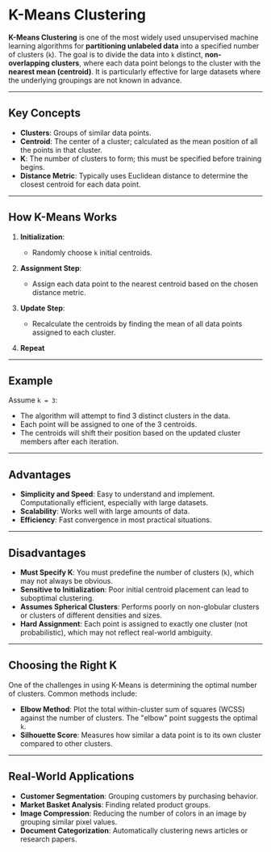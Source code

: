 # K-Means Clustering

**K-Means Clustering** is one of the most widely used unsupervised machine learning algorithms for **partitioning unlabeled data** into a specified number of clusters (`k`). The goal is to divide the data into `k` distinct, **non-overlapping clusters**, where each data point belongs to the cluster with the **nearest mean (centroid)**. It is particularly effective for large datasets where the underlying groupings are not known in advance.

---

## Key Concepts

- **Clusters**: Groups of similar data points.
- **Centroid**: The center of a cluster; calculated as the mean position of all the points in that cluster.
- **K**: The number of clusters to form; this must be specified before training begins.
- **Distance Metric**: Typically uses Euclidean distance to determine the closest centroid for each data point.

---

## How K-Means Works

1. **Initialization**:
   - Randomly choose `k` initial centroids.

2. **Assignment Step**:
   - Assign each data point to the nearest centroid based on the chosen distance metric.

3. **Update Step**:
   - Recalculate the centroids by finding the mean of all data points assigned to each cluster.

4. **Repeat**

---

## Example

Assume `k = 3`:
- The algorithm will attempt to find 3 distinct clusters in the data.
- Each point will be assigned to one of the 3 centroids.
- The centroids will shift their position based on the updated cluster members after each iteration.

---

## Advantages

- **Simplicity and Speed**: Easy to understand and implement. Computationally efficient, especially with large datasets.
- **Scalability**: Works well with large amounts of data.
- **Efficiency**: Fast convergence in most practical situations.

---

## Disadvantages

- **Must Specify K**: You must predefine the number of clusters (`k`), which may not always be obvious.
- **Sensitive to Initialization**: Poor initial centroid placement can lead to suboptimal clustering.
- **Assumes Spherical Clusters**: Performs poorly on non-globular clusters or clusters of different densities and sizes.
- **Hard Assignment**: Each point is assigned to exactly one cluster (not probabilistic), which may not reflect real-world ambiguity.

---

## Choosing the Right K

One of the challenges in using K-Means is determining the optimal number of clusters. Common methods include:

- **Elbow Method**: Plot the total within-cluster sum of squares (WCSS) against the number of clusters. The "elbow" point suggests the optimal `k`.
- **Silhouette Score**: Measures how similar a data point is to its own cluster compared to other clusters.

---

## Real-World Applications

- **Customer Segmentation**: Grouping customers by purchasing behavior.
- **Market Basket Analysis**: Finding related product groups.
- **Image Compression**: Reducing the number of colors in an image by grouping similar pixel values.
- **Document Categorization**: Automatically clustering news articles or research papers.